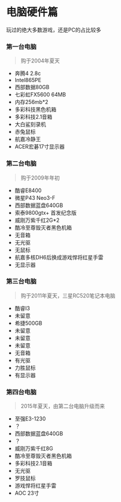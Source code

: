 # 电脑硬件篇

玩过的绝大多数游戏，还是PC的占比较多

### 第一台电脑  
>购于2004年夏天  

- 奔腾4 2.8c
- Intel865PE
- 西部数据80GB
- 七彩虹FX5600 64MB
- 内存256mb*2
- 多彩科技黑色机箱
- 多彩科技2.1音箱
- 大白鲨刻录机
- 赤兔鼠标
- 航嘉冷静王
- ACER宏碁17寸显示器

### 第二台电脑  
>购于2009年年初  

- 酷睿E8400
- 微星P43 Neo3-F
- 西部数据蓝盘640GB
- 索泰9800gtx+ 首发纪念版
- 威刚万紫千红2G*2
- 酷冷至尊毁灭者黑色机箱
- 无音箱
- 无光驱
- 无鼠标
- 航嘉多核DH6后换成游戏悍将红星手雷
- 无显示器

### 第三台电脑  
>购于2011年夏天，三星RC520笔记本电脑  

- 酷睿I3
- 未留意
- 希捷500GB
- 未留意
- 未留意
- 未留意
- 无音箱
- 有光驱
- 力胜鼠标
- 有显示器

### 第四台电脑  
>2015年夏天，由第二台电脑升级而来  

- 至强E3-1230
- ？
- 西部数据蓝盘640GB
- ？
- 威刚万紫千红8G
- 酷冷至尊毁灭者黑色机箱
- 多彩科技2.1音箱
- 无光驱
- 罗技鼠标
- 游戏悍将红星手雷
- AOC 23寸
